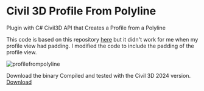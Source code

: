# Civil 3D Profile From Polyline
Plugin with C# Civil3D API that Creates a Profile from a Polyline

This code is based on this repository [here](https://github.com/shtirlitsDva/Civil-3D-ProfileToolBox.git) but it didn't work for me when my profile view had padding.
I modified the code to include the padding of the profile view.

![profilefrompolyline](https://github.com/MatheusRamo/Civil-3D-Profile-From-Polyline/assets/54686264/43970c0d-ba13-4471-ab7b-6462a14a09f2)

Download the binary Compiled and tested with the Civil 3D 2024 version. [Download](https://github.com/MatheusRamo/Civil-3D-Profile-From-Polyline/releases/download/Civil3D/CreateProfileFromPolyline.dll)
